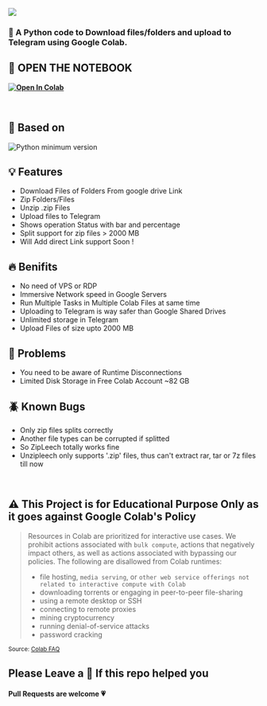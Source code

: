 ![](https://user-images.githubusercontent.com/125879861/226649977-85a941f5-6ffe-45a2-8e09-d9f2b558cb17.png)


### 🐍 A Python code to Download files/folders and upload to Telegram using Google Colab.


 <b><h2>📖 OPEN THE NOTEBOOK </h2><a href="https://colab.research.google.com/drive/1m4OFuZeuJ83fpG22dwhsJkyYHR3ld9hC?usp=sharing" target="_parent"><img src="https://colab.research.google.com/assets/colab-badge.svg" alt="Open In Colab"/></a></b>

<br>

## <b>🔖 Based on</b>
![Python minimum version](https://img.shields.io/badge/Python-3.0%2B-brightgreen)


## <b>💡 Features</b>

 - Download Files of Folders From google drive Link
 - Zip Folders/Files
 - Unzip .zip Files
 - Upload files to Telegram
 - Shows operation Status with bar and percentage 
 - Split support for zip files > 2000 MB
 - Will Add direct Link support Soon !

## <b>🔥 Benifits</b>

 - No need of VPS or RDP
 - Immersive Network speed in Google Servers
 - Run Multiple Tasks in Multiple Colab Files at same time
 - Uploading to Telegram is way safer than Google Shared Drives
 - Unlimited storage in Telegram
 - Upload Files of size upto 2000 MB

## <b>🦉 Problems</b>

 - You need to be aware of Runtime Disconnections
 - Limited Disk Storage in Free Colab Account ~82 GB 
 <!-- - Which Limits the zip process of files size to ~41 GB
 - Have to manually upload config files ( token.pickle, thmb.jpg, etc ) -->

## <b>🪲 Known Bugs</b>

 - Only zip files splits correctly 
 - Another file types can be corrupted if splitted
 - So ZipLeech totally works fine
 - Unzipleech only supports '.zip' files, thus can't extract rar, tar or 7z files till now

<br>

## <b>⚠️ This Project is for Educational Purpose Only as it goes against Google Colab's Policy</b>

> Resources in Colab are prioritized for interactive use cases. We prohibit actions associated with `bulk compute`, actions that negatively impact others, as well as actions associated with bypassing our policies. The following are disallowed from Colab runtimes:
>- file hosting, `media serving`, or `other web service offerings not related to interactive compute with Colab`
>- downloading torrents or engaging in peer-to-peer file-sharing
>- using a remote desktop or SSH
>- connecting to remote proxies
>- mining cryptocurrency
>- running denial-of-service attacks
>- password cracking

<sub>Source: <a href="https://research.google.com/colaboratory/faq.html">Colab FAQ</a></sub>

## <b> Please Leave a 🌟 If this repo helped you</b>

#### <b>Pull Requests are welcome 💗
